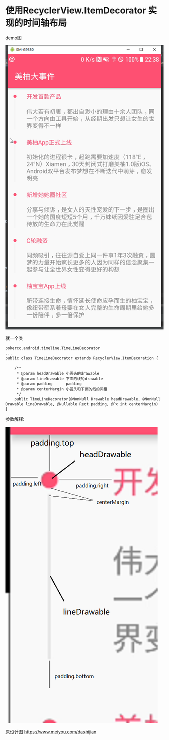 # 使用RecyclerView.ItemDecorator 实现的时间轴布局

demo图

![](timeline.png)


就一个类
```
pokercc.android.timeline.TimeLineDecorator
...
public class TimeLineDecorator extends RecyclerView.ItemDecoration {
    
    /**
     * @param headDrawable 小圆头的drawable
     * @param lineDrawable 下面的线的drawable
     * @param padding      padding
     * @param centerMargin 小圆头和下面的线的间距
     */
    public TimeLineDecorator(@NonNull Drawable headDrawable, @NonNull Drawable lineDrawable, @Nullable Rect padding, @Px int centerMargin) 
}
```

参数解释:

![](params.png)

原设计图
https://www.meiyou.com/dashijian